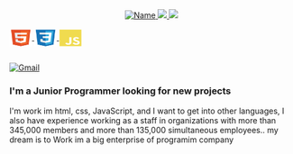 <div align="center"> <!-- trocar para "center" quando as curiosidades estiverem ativadas -->
  <a href="https://github.com/lipes40">
  <img src="https://readme-typing-svg.demolab.com?font=Fira+Code&size=30&pause=1000&color=B81414&width=436&lines=Hi%2C+I'm+Fellipe+Teixeira" alt="Name" />
  <img height="190em" src="https://github-readme-stats.vercel.app/api?username=lipes40&show_icons=true&theme=dracula&include_all_commits=true&count_private=true"/>
  <img height="190em" src="https://github-readme-stats.vercel.app/api/top-langs/?username=lipes40&layout=compact&langs_count=7&theme=dracula"/>
</div>
  <div style="display: inline_block"><br>
  <img align="center" alt="m-HTML" height="30" width="40" src="https://raw.githubusercontent.com/devicons/devicon/master/icons/html5/html5-original.svg">
  <img align="center" alt="m-CSS" height="30" width="40" src="https://raw.githubusercontent.com/devicons/devicon/master/icons/css3/css3-original.svg">
  <img align="center" alt="m-Js" height="30" width="40" src="https://raw.githubusercontent.com/devicons/devicon/master/icons/javascript/javascript-plain.svg">
    
</div>
  
  ##
  
 <div>
  <a href="mailto:fellipeteixeirab@gmail.com">
    <img src="https://img.shields.io/badge/Gmail-D14836?style=for-the-badge&logo=gmail&logoColor=white" alt="Gmail">
  </a>
  </div>

  ### I'm a Junior Programmer looking for new projects
  I'm work im html, css, JavaScript, and I want to get into other languages, I also have experience working as a staff in organizations with more than 345,000 members and more than 135,000 simultaneous employees.. my dream is to Work im a big enterprise of programim company
 
  

  
  
